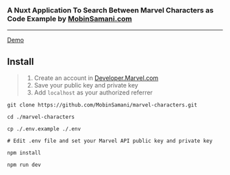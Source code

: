 ### A Nuxt Application To Search Between Marvel Characters as Code Example by [MobinSamani.com](https://MobinSamani.com)

---

[Demo](https://marvel.MobinSamani.com)

## Install

> 1. Create an account in [Developer.Marvel.com](https://developer.marvel.com)
> 2. Save your public key and private key
> 3. Add `localhost` as your authorized referrer

```shell
git clone https://github.com/MobinSamani/marvel-characters.git

cd ./marvel-characters

cp ./.env.example ./.env

# Edit .env file and set your Marvel API public key and private key

npm install

npm run dev
```
